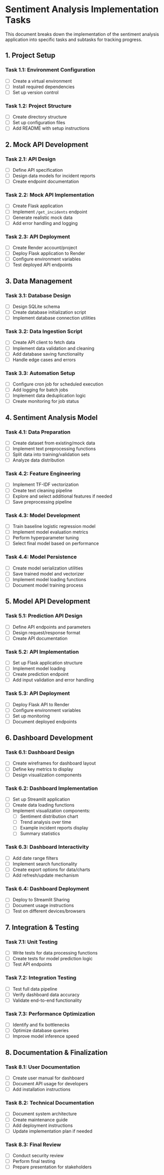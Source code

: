 # Sentiment Analysis Implementation Tasks

This document breaks down the implementation of the sentiment analysis application into specific tasks and subtasks for tracking progress.

## 1. Project Setup

### Task 1.1: Environment Configuration
- [ ] Create a virtual environment
- [ ] Install required dependencies
- [ ] Set up version control

### Task 1.2: Project Structure
- [ ] Create directory structure
- [ ] Set up configuration files
- [ ] Add README with setup instructions

## 2. Mock API Development

### Task 2.1: API Design
- [ ] Define API specification
- [ ] Design data models for incident reports
- [ ] Create endpoint documentation

### Task 2.2: Mock API Implementation
- [ ] Create Flask application
- [ ] Implement `/get_incidents` endpoint
- [ ] Generate realistic mock data
- [ ] Add error handling and logging

### Task 2.3: API Deployment
- [ ] Create Render account/project
- [ ] Deploy Flask application to Render
- [ ] Configure environment variables
- [ ] Test deployed API endpoints

## 3. Data Management

### Task 3.1: Database Design
- [ ] Design SQLite schema
- [ ] Create database initialization script
- [ ] Implement database connection utilities

### Task 3.2: Data Ingestion Script
- [ ] Create API client to fetch data
- [ ] Implement data validation and cleaning
- [ ] Add database saving functionality
- [ ] Handle edge cases and errors

### Task 3.3: Automation Setup
- [ ] Configure cron job for scheduled execution
- [ ] Add logging for batch jobs
- [ ] Implement data deduplication logic
- [ ] Create monitoring for job status

## 4. Sentiment Analysis Model

### Task 4.1: Data Preparation
- [ ] Create dataset from existing/mock data
- [ ] Implement text preprocessing functions
- [ ] Split data into training/validation sets
- [ ] Analyze data distribution

### Task 4.2: Feature Engineering
- [ ] Implement TF-IDF vectorization
- [ ] Create text cleaning pipeline
- [ ] Explore and select additional features if needed
- [ ] Save preprocessing pipeline

### Task 4.3: Model Development
- [ ] Train baseline logistic regression model
- [ ] Implement model evaluation metrics
- [ ] Perform hyperparameter tuning
- [ ] Select final model based on performance

### Task 4.4: Model Persistence
- [ ] Create model serialization utilities
- [ ] Save trained model and vectorizer
- [ ] Implement model loading functions
- [ ] Document model training process

## 5. Model API Development

### Task 5.1: Prediction API Design
- [ ] Define API endpoints and parameters
- [ ] Design request/response format
- [ ] Create API documentation

### Task 5.2: API Implementation
- [ ] Set up Flask application structure
- [ ] Implement model loading
- [ ] Create prediction endpoint
- [ ] Add input validation and error handling

### Task 5.3: API Deployment
- [ ] Deploy Flask API to Render
- [ ] Configure environment variables
- [ ] Set up monitoring
- [ ] Document deployed endpoints

## 6. Dashboard Development

### Task 6.1: Dashboard Design
- [ ] Create wireframes for dashboard layout
- [ ] Define key metrics to display
- [ ] Design visualization components

### Task 6.2: Dashboard Implementation
- [ ] Set up Streamlit application
- [ ] Create data loading functions
- [ ] Implement visualization components:
  - [ ] Sentiment distribution chart
  - [ ] Trend analysis over time
  - [ ] Example incident reports display
  - [ ] Summary statistics

### Task 6.3: Dashboard Interactivity
- [ ] Add date range filters
- [ ] Implement search functionality
- [ ] Create export options for data/charts
- [ ] Add refresh/update mechanism

### Task 6.4: Dashboard Deployment
- [ ] Deploy to Streamlit Sharing
- [ ] Document usage instructions
- [ ] Test on different devices/browsers

## 7. Integration & Testing

### Task 7.1: Unit Testing
- [ ] Write tests for data processing functions
- [ ] Create tests for model prediction logic
- [ ] Test API endpoints

### Task 7.2: Integration Testing
- [ ] Test full data pipeline
- [ ] Verify dashboard data accuracy
- [ ] Validate end-to-end functionality

### Task 7.3: Performance Optimization
- [ ] Identify and fix bottlenecks
- [ ] Optimize database queries
- [ ] Improve model inference speed

## 8. Documentation & Finalization

### Task 8.1: User Documentation
- [ ] Create user manual for dashboard
- [ ] Document API usage for developers
- [ ] Add installation instructions

### Task 8.2: Technical Documentation
- [ ] Document system architecture
- [ ] Create maintenance guide
- [ ] Add deployment instructions
- [ ] Update implementation plan if needed

### Task 8.3: Final Review
- [ ] Conduct security review
- [ ] Perform final testing
- [ ] Prepare presentation for stakeholders 